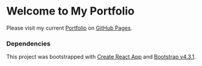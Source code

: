 
# Welcome to My Portfolio

Please visit my current [Portfolio](https://amacbain1.github.io/portfolio2019/) on [GitHub Pages](https://amacbain1.github.io/portfolio2019/).


### Dependencies
This project was bootstrapped with [Create React App](https://github.com/facebook/create-react-app) and [Bootstrap v4.3.1](https://getbootstrap.com/).



